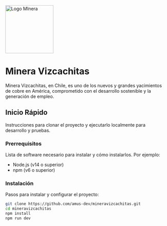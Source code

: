 <img src="https://mineravizcachitas-qa.vercel.app/assets/logo-1siUyLjZ.svg" alt="Logo MInera" width="150" />

# **Minera Vizcachitas**

Minera Vizcachitas, en Chile, es uno de los nuevos y grandes yacimientos de cobre en América, comprometido con el desarrollo sostenible y la generación de empleo.

## Inicio Rápido

Instrucciones para clonar el proyecto y ejecutarlo localmente para desarrollo y pruebas.

### Prerrequisitos

Lista de software necesario para instalar y cómo instalarlos. Por ejemplo:

- Node.js (v14 o superior)
- npm (v6 o superior)

### Instalación

Pasos para instalar y configurar el proyecto:

```bash
git clone https://github.com/amus-dev/mineravizcachitas.git
cd mineravizcachitas
npm install
npm run dev
```
